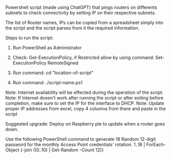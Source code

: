 Powershell script (made using ChatGPT) that pings routers on differents subnets to check connectivity by setting IP on their respective subnets.

The list of Router names, IPs can be copied from a spreadsheet simply into the script and the script parses from it the required information.

Steps to run the script:

1. Run PowerShell as Administrator
 
2. Check: Get-ExecutionPolicy, if Restricted allow by using command: Set-ExecutionPolicy RemoteSigned
  
3. Run command: cd "location-of-script"

4. Run command: ./script-name.ps1

Note: Internet availability will be effected during the operation of the script.
Note: If Internet doesn't work after running the script or after exiting before completion, make sure to set the IP for the interface to DHCP.
Note: Update proper IP addresses from excel, copy 4 columns from there and paste in the script

Suggested upgrade: Deploy on Raspberry pie to update when a router goes down.


Use the following PowerShell command to generate 18 Random 12-digit password for the monthly Access Point credentials' rotation.
1..18 | ForEach-Object {-join ((0..10) | Get-Random -Count 12)}





